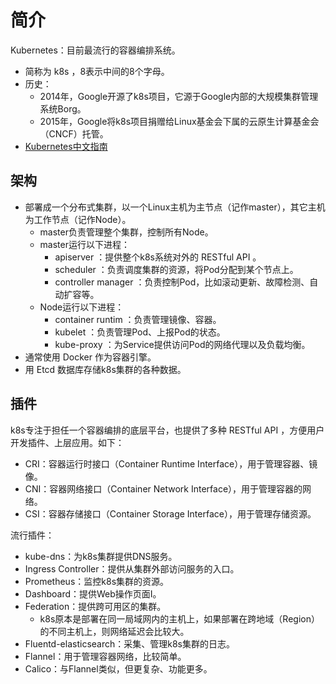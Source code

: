 # 简介

Kubernetes：目前最流行的容器编排系统。
- 简称为 k8s ，8表示中间的8个字母。
- 历史：
  - 2014年，Google开源了k8s项目，它源于Google内部的大规模集群管理系统Borg。
  - 2015年，Google将k8s项目捐赠给Linux基金会下属的云原生计算基金会（CNCF）托管。
- [Kubernetes中文指南](https://jimmysong.io/kubernetes-handbook/concepts/)

## 架构

- 部署成一个分布式集群，以一个Linux主机为主节点（记作master），其它主机为工作节点（记作Node）。
  - master负责管理整个集群，控制所有Node。
  - master运行以下进程：
    - apiserver ：提供整个k8s系统对外的 RESTful API 。
    - scheduler ：负责调度集群的资源，将Pod分配到某个节点上。
    - controller manager ：负责控制Pod，比如滚动更新、故障检测、自动扩容等。
  - Node运行以下进程：
    - container runtim ：负责管理镜像、容器。
    - kubelet ：负责管理Pod、上报Pod的状态。
    - kube-proxy ：为Service提供访问Pod的网络代理以及负载均衡。
- 通常使用 Docker 作为容器引擎。
- 用 Etcd 数据库存储k8s集群的各种数据。

## 插件

k8s专注于担任一个容器编排的底层平台，也提供了多种 RESTful API ，方便用户开发插件、上层应用。如下：
- CRI：容器运行时接口（Container Runtime Interface），用于管理容器、镜像。
- CNI：容器网络接口（Container Network Interface），用于管理容器的网络。
- CSI：容器存储接口（Container Storage Interface），用于管理存储资源。

流行插件：
- kube-dns：为k8s集群提供DNS服务。
- Ingress Controller：提供从集群外部访问服务的入口。
- Prometheus：监控k8s集群的资源。
- Dashboard：提供Web操作页面I。
- Federation：提供跨可用区的集群。
  - k8s原本是部署在同一局域网内的主机上，如果部署在跨地域（Region）的不同主机上，则网络延迟会比较大。
- Fluentd-elasticsearch：采集、管理k8s集群的日志。
- Flannel：用于管理容器网络，比较简单。
- Calico：与Flannel类似，但更复杂、功能更多。
